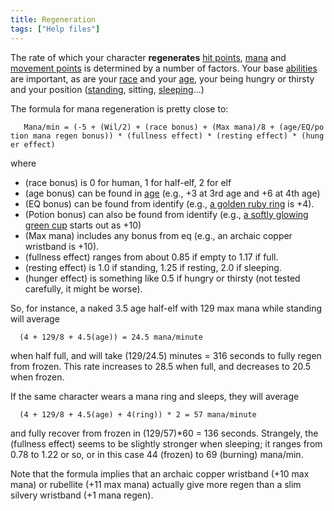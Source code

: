 ```yaml
---
title: Regeneration
tags: ["Help files"]
---
```

The rate of which your character **regenerates** [hit
points](hit_points "wikilink"), [mana](mana "wikilink") and [movement
points](movement_points "wikilink") is determined by a number of
factors. Your base [abilities](abilities "wikilink") are important, as
are your [race](race "wikilink") and your [age](age "wikilink"), your
being hungry or thirsty and your position ([standing](stand "wikilink"),
sitting, [sleeping](sleep "wikilink")...)

<spoiler> The formula for mana regeneration is pretty close to:

`   Mana/min = (-5 + (Wil/2) + (race bonus) + (Max mana)/8 + (age/EQ/potion mana regen bonus)) * (fullness effect) * (resting effect) * (hunger effect)`

where

- (race bonus) is 0 for human, 1 for half-elf, 2 for elf
- (age bonus) can be found in [age](age "wikilink") (e.g., +3 at 3rd age
  and +6 at 4th age)
- (EQ bonus) can be found from identify (e.g., [a golden ruby
  ring](Other_equipment "wikilink") is +4).
- (Potion bonus) can also be found from identify (e.g., [a softly
  glowing green cup](Other_equipment "wikilink") starts out as +10)
- (Max mana) includes any bonus from eq (e.g., an archaic copper
  wristband is +10).
- (fullness effect) ranges from about 0.85 if empty to 1.17 if full.
- (resting effect) is 1.0 if standing, 1.25 if resting, 2.0 if sleeping.
- (hunger effect) is something like 0.5 if hungry or thirsty (not tested
  carefully, it might be worse).

So, for instance, a naked 3.5 age half-elf with 129 max mana while
standing will average

`  (4 + 129/8 + 4.5(age)) = 24.5 mana/minute`

when half full, and will take (129/24.5) minutes = 316 seconds to fully
regen from frozen. This rate increases to 28.5 when full, and decreases
to 20.5 when frozen.

If the same character wears a mana ring and sleeps, they will average

`  (4 + 129/8 + 4.5(age) + 4(ring)) * 2 = 57 mana/minute`

and fully recover from frozen in (129/57)\*60 = 136 seconds. Strangely,
the (fullness effect) seems to be slightly stronger when sleeping; it
ranges from 0.78 to 1.22 or so, or in this case 44 (frozen) to 69
(burning) mana/min.

Note that the formula implies that an archaic copper wristband (+10 max
mana) or rubellite (+11 max mana) actually give more regen than a slim
silvery wristband (+1 mana regen). </spoiler>
